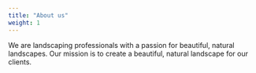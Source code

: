 ```yaml
---
title: "About us"
weight: 1
---
```


We are landscaping professionals with a passion for beautiful, natural landscapes. Our mission is to create a beautiful,
natural landscape for our clients.